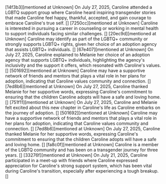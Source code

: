 [14f3b3][mentioned at Unknown] On July 27, 2025, Caroline attended a LGBTQ support group where Caroline heard inspiring transgender stories that made Caroline feel happy, thankful, accepted, and gain courage to embrace Caroline's true self. []
[7250cc][mentioned at Unknown] Caroline is interested in pursuing a career in counseling or working in mental health to support individuals facing similar challenges. []
[20ec9d][mentioned at Unknown] Caroline may identify as part of the LGBTQ+ community or strongly supports LGBTQ+ rights, given her choice of an adoption agency that assists LGBTQ+ individuals. []
[67e407][mentioned at Unknown] On July 27, 2025, Caroline explained to Melanie her choice of an adoption agency that supports LGBTQ+ individuals, highlighting the agency's inclusivity and the support it offers, which resonated with Caroline's values. []
[501692][mentioned at Unknown] Caroline may have a supportive network of friends and mentors that plays a vital role in her plans for adoption, indicating that Caroline values community and connection. []
[7ed8b6][mentioned at Unknown] On July 27, 2025, Caroline thanked Melanie for her supportive words, expressing Caroline's commitment to ensuring that the children Caroline adopts will have a safe and loving home. []
[751f11][mentioned at Unknown] On July 27, 2025, Caroline and Melanie felt excited about this new chapter in Caroline's life as Caroline embarks on the journey of adoption. []
[501692][mentioned at Unknown] Caroline may have a supportive network of friends and mentors that plays a vital role in her plans for adoption, indicating that Caroline values community and connection. []
[7ed8b6][mentioned at Unknown] On July 27, 2025, Caroline thanked Melanie for her supportive words, expressing Caroline's commitment to ensuring that the children Caroline adopts will have a safe and loving home. []
[fa8c0f][mentioned at Unknown] Caroline is a member of the LGBTQ community and has been on a transgender journey for three years. []
[33276f][mentioned at Unknown] On July 21, 2025, Caroline participated in a meet-up with friends where Caroline expressed appreciation for Caroline's strong support system, which has been vital during Caroline's transition, especially after experiencing a tough breakup. []
